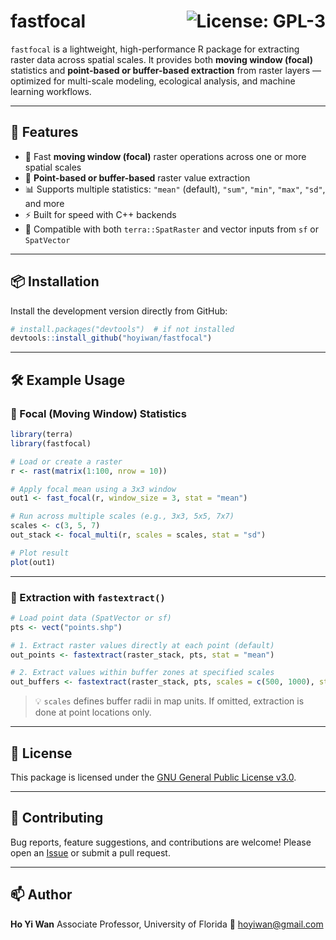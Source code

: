 
# fastfocal <img src="https://img.shields.io/badge/license-GPL--3-blue.svg" alt="License: GPL-3" align="right"/>

`fastfocal` is a lightweight, high-performance R package for extracting raster data across spatial scales. It provides both **moving window (focal)** statistics and **point-based or buffer-based extraction** from raster layers — optimized for multi-scale modeling, ecological analysis, and machine learning workflows.

---

## 🚀 Features

- 🔁 Fast **moving window (focal)** raster operations across one or more spatial scales
- 📍 **Point-based or buffer-based** raster value extraction
- 📊 Supports multiple statistics: `"mean"` (default), `"sum"`, `"min"`, `"max"`, `"sd"`, and more
- ⚡ Built for speed with C++ backends
- 🧱 Compatible with both `terra::SpatRaster` and vector inputs from `sf` or `SpatVector`

---

## 📦 Installation

Install the development version directly from GitHub:

```r
# install.packages("devtools")  # if not installed
devtools::install_github("hoyiwan/fastfocal")
```

---

## 🛠️ Example Usage

### 🔁 Focal (Moving Window) Statistics

```r
library(terra)
library(fastfocal)

# Load or create a raster
r <- rast(matrix(1:100, nrow = 10))

# Apply focal mean using a 3x3 window
out1 <- fast_focal(r, window_size = 3, stat = "mean")

# Run across multiple scales (e.g., 3x3, 5x5, 7x7)
scales <- c(3, 5, 7)
out_stack <- focal_multi(r, scales = scales, stat = "sd")

# Plot result
plot(out1)
```

---

### 📍 Extraction with `fastextract()`

```r
# Load point data (SpatVector or sf)
pts <- vect("points.shp")

# 1. Extract raster values directly at each point (default)
out_points <- fastextract(raster_stack, pts, stat = "mean")

# 2. Extract values within buffer zones at specified scales
out_buffers <- fastextract(raster_stack, pts, scales = c(500, 1000), stat = "mean")
```

> 💡 `scales` defines buffer radii in map units. If omitted, extraction is done at point locations only.

---

## 📄 License

This package is licensed under the [GNU General Public License v3.0](https://www.gnu.org/licenses/gpl-3.0.html).

---

## 🤝 Contributing

Bug reports, feature suggestions, and contributions are welcome!
Please open an [Issue](https://github.com/hoyiwan/fastfocal/issues) or submit a pull request.

---

## 📫 Author

**Ho Yi Wan**
Associate Professor, University of Florida
📧 hoyiwan@gmail.com
